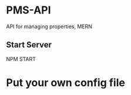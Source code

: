 # PMS-API

API for managing properties, MERN

## Start Server

NPM START

# Put your own config file
